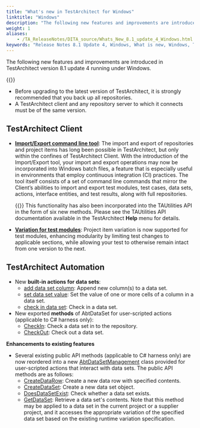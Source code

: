 ```yaml
--- 
title: "What's new in TestArchitect for Windows"
linktitle: "Windows"
description: "The following new features and improvements are introduced in TestArchitect version 8.1 update 4 running under Windows."
weight: 1
aliases: 
    - /TA_ReleaseNotes/DITA_source/Whats_New_8.1_update_4_Windows.html
keywords: "Release Notes 8.1 Update 4, Windows, What is new, Windows, TestArchitect 8.1 Update 4, TestArchitect 8.1 Update 4, what is new, Windows"
---
```


The following new features and improvements are introduced in TestArchitect version 8.1 update 4 running under Windows.

{{<remember>}}

-   Before upgrading to the latest version of TestArchitect, it is strongly recommended that you back up all repositories.
-   A TestArchitect client and any repository server to which it connects must be of the same version.

## TestArchitect Client

-   [**Import/Export command line tool**](/user-guide/import-export-command-line-tool/): The import and export of repositories and project items has long been possible in TestArchitect, but only within the confines of TestArchitect Client. With the introduction of the Import/Export tool, your import and export operations may now be incorporated into Windows batch files, a feature that is especially useful in environments that employ continuous integration \(CI\) practices. The tool itself consists of a set of command line commands that mirror the Client’s abilities to import and export test modules, test cases, data sets, actions, interface entities, and test results, along with full repositories.

    {{<note>}} This functionality has also been incorporated into the TAUtilities API in the form of six new methods. Please see the TAUtilities API documentation available in the TestArchitect **Help** menu for details.

-   [**Variation for test modules**](/user-guide/tests/creating-a-test-module-variation): Project item variation is now supported for test modules, enhancing modularity by limiting test changes to applicable sections, while allowing your test to otherwise remain intact from one version to the next.

## TestArchitect Automation

-   New **built-in actions for data sets**:
    -   [add data set column](/automation-guide/action-based-testing-language/built-in-actions/test-support-actions/data-sets/add-data-set-column): Append new column\(s\) to a data set.
    -   [set data set value](/automation-guide/action-based-testing-language/built-in-actions/test-support-actions/data-sets/set-data-set-value): Set the value of one or more cells of a column in a data set.
    -   [check in data set](/automation-guide/action-based-testing-language/built-in-actions/test-support-actions/data-sets/check-in-data-set): Check in a data set.
-   New exported **methods** of AbtDataSet for user-scripted actions \(applicable to C\# harness only\):
    -   [CheckIn](/automation-guide/action-based-testing-language/testarchitect-automation-classes/automation-classes/abtdataset/checkin): Check a data set in to the repository.
    -   [CheckOut](/automation-guide/action-based-testing-language/testarchitect-automation-classes/automation-classes/abtdataset/checkout): Check out a data set.

**Enhancements to existing features**

-   Several existing public API methods \(applicable to C\# harness only\) are now reordered into a new [AbtDataSetManagement](/automation-guide/action-based-testing-language/testarchitect-automation-classes/automation-classes/abtdatasetmanagement/) class provided for user-scripted actions that interact with data sets. The public API methods are as follows:
    -   [CreateDataRow](/automation-guide/action-based-testing-language/testarchitect-automation-classes/automation-classes/abtdatasetmanagement/createdatarow): Create a new data row with specified contents.
    -   [CreateDataSet](/automation-guide/action-based-testing-language/testarchitect-automation-classes/automation-classes/abtdatasetmanagement/createdataset): Create a new data set object.
    -   [DoesDataSetExist](/automation-guide/action-based-testing-language/testarchitect-automation-classes/automation-classes/abtdatasetmanagement/doesdatasetexist): Check whether a data set exists.
    -   [GetDataSet](/automation-guide/action-based-testing-language/testarchitect-automation-classes/automation-classes/abtdatasetmanagement/getdataset): Retrieve a data set's contents. Note that this method may be applied to a data set in the current project or a supplier project, and it accesses the appropriate variation of the specified data set based on the existing runtime variation specification.


